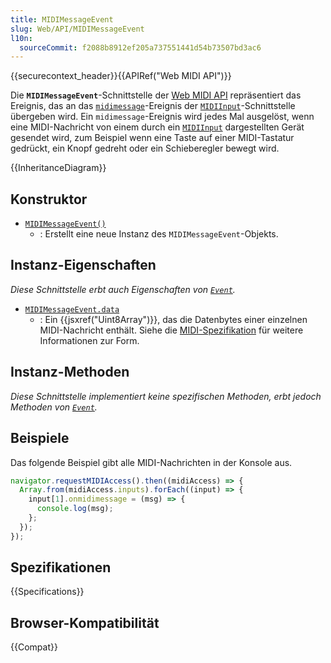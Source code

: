 ```yaml
---
title: MIDIMessageEvent
slug: Web/API/MIDIMessageEvent
l10n:
  sourceCommit: f2088b8912ef205a737551441d54b73507bd3ac6
---
```


{{securecontext_header}}{{APIRef("Web MIDI API")}}

Die **`MIDIMessageEvent`**-Schnittstelle der [Web MIDI API](/de/docs/Web/API/Web_MIDI_API) repräsentiert das Ereignis, das an das [`midimessage`](/de/docs/Web/API/MIDIInput/midimessage_event)-Ereignis der [`MIDIInput`](/de/docs/Web/API/MIDIInput)-Schnittstelle übergeben wird. Ein `midimessage`-Ereignis wird jedes Mal ausgelöst, wenn eine MIDI-Nachricht von einem durch ein [`MIDIInput`](/de/docs/Web/API/MIDIInput) dargestellten Gerät gesendet wird, zum Beispiel wenn eine Taste auf einer MIDI-Tastatur gedrückt, ein Knopf gedreht oder ein Schieberegler bewegt wird.

{{InheritanceDiagram}}

## Konstruktor

- [`MIDIMessageEvent()`](/de/docs/Web/API/MIDIMessageEvent/MIDIMessageEvent)
  - : Erstellt eine neue Instanz des `MIDIMessageEvent`-Objekts.

## Instanz-Eigenschaften

_Diese Schnittstelle erbt auch Eigenschaften von [`Event`](/de/docs/Web/API/Event)._

- [`MIDIMessageEvent.data`](/de/docs/Web/API/MIDIMessageEvent/data)
  - : Ein {{jsxref("Uint8Array")}}, das die Datenbytes einer einzelnen MIDI-Nachricht enthält. Siehe die [MIDI-Spezifikation](https://midi.org/summary-of-midi-1-0-messages) für weitere Informationen zur Form.

## Instanz-Methoden

_Diese Schnittstelle implementiert keine spezifischen Methoden, erbt jedoch Methoden von [`Event`](/de/docs/Web/API/Event)._

## Beispiele

Das folgende Beispiel gibt alle MIDI-Nachrichten in der Konsole aus.

```js
navigator.requestMIDIAccess().then((midiAccess) => {
  Array.from(midiAccess.inputs).forEach((input) => {
    input[1].onmidimessage = (msg) => {
      console.log(msg);
    };
  });
});
```

## Spezifikationen

{{Specifications}}

## Browser-Kompatibilität

{{Compat}}
